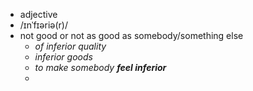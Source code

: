 - adjective
- /ɪnˈfɪəriə(r)/
- not good or not as good as somebody/something else
	- *of inferior quality*
	- *inferior goods*
	- *to make somebody ***feel inferior****
	-
